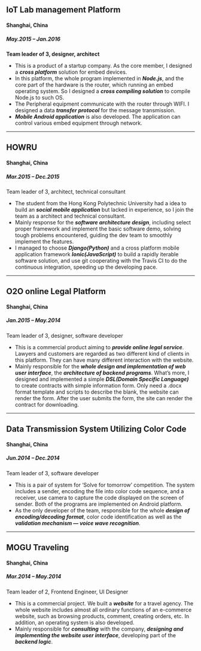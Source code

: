 ## **IoT Lab management Platform**
#### Shanghai, China
##### May.2015 – Jan.2016
**Team leader of 3, designer, architect**
* This is a product of a startup company. As the core member, I designed a ***cross platform*** solution for embed devices. 
* In this platform, the whole program implemented in ***Node.js***, and the core part of the hardware is the router, which running an embed operating system. So I designed a ***cross compiling solution*** to compile Node.js to such OS.
* The Peripheral equipment communicate with the router through WIFI. I designed a data ***transfer protocol*** for the message transmission.
* ***Mobile Android application*** is also developed. The application can control various embed equipment through network.

***

## **HOWRU**
#### Shanghai, China
##### Mar.2015 – Dec.2015
Team leader of 3, architect, technical consultant
* The student from the Hong Kong Polytechnic University had a idea to build an ***social mobile application*** but lacked in experience, so I join the team as a architect and technical consultant.
* Mainly response for the ***software architecture design***, including select proper framework and implement the basic software demo, solving tough problems encountered, guiding the dev team to smoothly implement the features.
* I managed to choose ***Django(Python)*** and a cross platform mobile application framework ***Ionic(JavaScript)*** to build a rapidly iterable software solution, and use git cooperating with the Travis CI to do the continuous integration, speeding up the developing pace.

***

## **O2O online Legal Platform**
#### Shanghai, China
##### Jan.2015 – May.2014
Team leader of 3, designer, software developer
* This is a commercial product aiming to ***provide online legal service***. Lawyers and customers are regarded as two different kind of clients in this platform. They can have many different interaction with the website.
* Mainly responsible for the ***whole design and implementation of web user interface***, the ***architecture of backend programs***. What’s more, I designed and implemented a simple ***DSL(Domain Specific Language)*** to create contracts with simple information form. Only need a .docx format template and scripts to describe the blank, the website can render the form. After the user submits the form, the site can render the contract for downloading.

***

## **Data Transmission System Utilizing Color Code**
#### Shanghai, China
##### Jun.2014 – Dec.2014
Team leader of 3, software developer
* This is a pair of system for ‘Solve for tomorrow’ competition. The system includes a sender, encoding the file into color code sequence, and a receiver, use camera to capture the code displayed on the screen of sender. Both of the programs are implemented on Android platform.
* As the only developer of the team, responsible for the whole ***design of encoding/decoding format***, color code identification as well as the ***validation mechanism — voice wave recognition***.

***

## **MOGU Traveling**
#### Shanghai, China
##### Mar.2014 – May.2014
Team leader of 2, Frontend Engineer, UI Designer
* This is a commercial project. We built a ***website*** for a travel agency. The whole website includes almost all ordinary functions of an e-commerce website, such as browsing products, comment, creating orders, etc. In addition, an operating system is also developed.
* Mainly responsible for ***consulting*** with the company, ***designing and implementing the website user interface***, developing part of the ***backend logic***.
